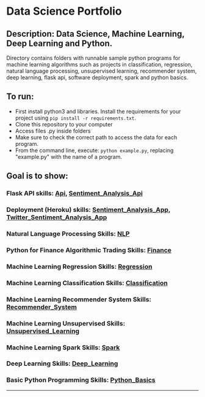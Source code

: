 # Data Science Portfolio

## Description: Data Science, Machine Learning, Deep Learning and Python.
Directory contains folders with runnable sample python programs for machine learning algorithms such as projects in classification, regression, natural language processing, unsupervised learning, recommender system, deep learning, flask api, software deployment, spark and python basics.

## To run:
- First install python3 and libraries. Install the requirements for your project using `pip install -r requirements.txt`. 
- Clone this repository to your computer
- Access files .py inside folders
- Make sure to check the correct path to access the data for each program.
- From the command line, execute: `python example.py`, replacing "example.py" with the name of a program.

## Goal is to show:

### Flask API skills: [Api](https://github.com/markikojr/DataScience/tree/master/api),  [Sentiment_Analysis_Api](https://github.com/markikojr/DataScience/tree/master/sentiment_classifier_api) 

### Deployment (Heroku) skills: [Sentiment_Analysis_App](https://github.com/markikojr/DataScience/tree/master/sentiment_analysis_app), [Twitter_Sentiment_Analysis_App](https://github.com/markikojr/DataScience/tree/master/twitter_sentiment_analysis_app) 

### Natural Language Processing Skills: [NLP](https://github.com/markikojr/DataScience/tree/master/natural_language_processing)  

### Python for Finance Algorithmic Trading Skills: [Finance](https://github.com/markikojr/DataScience/tree/master/finance)  

### Machine Learning Regression Skills: [Regression](https://github.com/markikojr/DataScience/tree/master/regression)  

### Machine Learning Classification Skills: [Classification](https://github.com/markikojr/DataScience/tree/master/classification) 

### Machine Learning Recommender System Skills: [Recommender_System](https://github.com/markikojr/DataScience/tree/master/recommender_system) 

### Machine Learning Unsupervised Skills: [Unsupervised_Learning](https://github.com/markikojr/DataScience/tree/master/unsupervised_learning) 

### Machine Learning Spark Skills: [Spark](https://github.com/markikojr/DataScience/tree/master/spark) 

### Deep Learning Skills: [Deep_Learning](https://github.com/markikojr/DataScience/tree/master/deep_learning) 

### Basic Python Programming Skills: [Python_Basics](https://github.com/markikojr/DataScience/tree/master/python_basics)  

----------------------------
